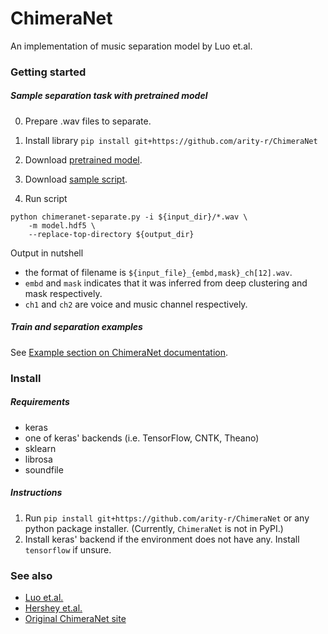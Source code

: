 # ChimeraNet
An implementation of music separation model by Luo et.al.

### Getting started

##### Sample separation task with pretrained model

0. Prepare .wav files to separate.
1. Install library
`pip install git+https://github.com/arity-r/ChimeraNet`

2. Download [pretrained model](https://github.com/arity-r/chimeranet-models/raw/master/utterance-music/bisep_120.hdf5).
3. Download [sample script](https://raw.githubusercontent.com/arity-r/ChimeraNet/master/scripts/chimeranet-separate.py).
4. Run script

```
python chimeranet-separate.py -i ${input_dir}/*.wav \
    -m model.hdf5 \
    --replace-top-directory ${output_dir}
```

Output in nutshell
* the format of filename is `${input_file}_{embd,mask}_ch[12].wav`.
* `embd` and `mask` indicates that it was inferred from deep clustering and mask respectively.
* `ch1` and `ch2` are voice and music channel respectively.

##### Train and separation examples

See [Example section on ChimeraNet documentation](https://arity-r.github.io/ChimeraNet/examples.html).

### Install

##### Requirements

* keras
* one of keras' backends (i.e. TensorFlow, CNTK, Theano)
* sklearn
* librosa
* soundfile

##### Instructions

1. Run `pip install git+https://github.com/arity-r/ChimeraNet` or
any python package installer.
(Currently, `ChimeraNet` is not in PyPI.)
2. Install keras' backend if the environment does not have any.
Install `tensorflow` if unsure.

### See also

* [Luo et.al.](https://arxiv.org/abs/1611.06265)
* [Hershey et.al.](https://arxiv.org/abs/1508.04306)
* [Original ChimeraNet site](http://danetapi.com/chimera)

